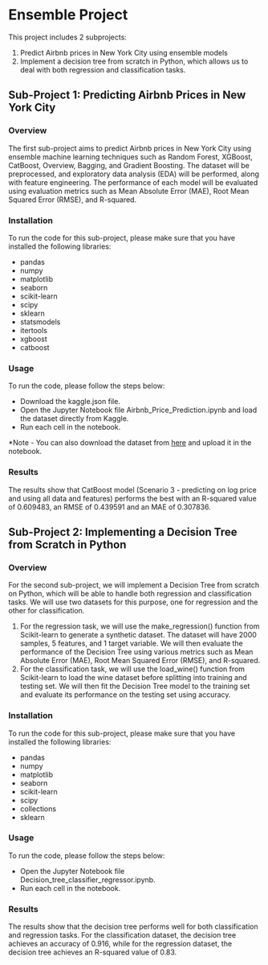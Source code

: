# Ensemble Project
This project includes 2 subprojects:
1. Predict Airbnb prices in New York City using ensemble models
2. Implement a decision tree from scratch in Python, which allows us to deal with both regression and classification tasks.
## Sub-Project 1: Predicting Airbnb Prices in New York City
### Overview
The first sub-project aims to predict Airbnb prices in New York City using ensemble machine learning techniques such as Random Forest, XGBoost, CatBoost, Overview, Bagging, and Gradient Boosting. The dataset will be preprocessed, and exploratory data analysis (EDA) will be performed, along with feature engineering. The performance of each model will be evaluated using evaluation metrics such as Mean Absolute Error (MAE), Root Mean Squared Error (RMSE), and R-squared.
### Installation
To run the code for this sub-project, please make sure that you have installed the following libraries:
- pandas
- numpy
- matplotlib
- seaborn 
- scikit-learn
- scipy
- sklearn
- statsmodels
- itertools 
- xgboost 
- catboost
### Usage
To run the code, please follow the steps below:
- Download the kaggle.json file.
- Open the Jupyter Notebook file Airbnb_Price_Prediction.ipynb and load the dataset directly from Kaggle.
- Run each cell in the notebook.

*Note - You can also download the dataset from [here](https://www.kaggle.com/datasets/dgomonov/new-york-city-airbnb-open-data) and upload it in the notebook.

### Results
The results show that CatBoost model (Scenario 3 - predicting on log price and using all data and features) performs the best with an R-squared value of 0.609483, an RMSE of 0.439591 and an MAE of 0.307836.
## Sub-Project 2: Implementing a Decision Tree from Scratch in Python
### Overview
For the second sub-project, we will implement a Decision Tree from scratch on Python, which will be able to handle both regression and classification tasks. We will use two datasets for this purpose, one for regression and the other for classification.
1. For the regression task, we will use the make_regression() function from Scikit-learn to generate a synthetic dataset. The dataset will have 2000 samples, 5 features, and 1 target variable. We will then evaluate the performance of the Decision Tree using various metrics such as Mean Absolute Error (MAE), Root Mean Squared Error (RMSE), and R-squared.
2. For the classification task, we will use the load_wine() function from Scikit-learn to load the wine dataset before splitting into training and testing set. We will then fit the Decision Tree model to the training set and evaluate its performance on the testing set using accuracy.
### Installation
To run the code for this sub-project, please make sure that you have installed the following libraries:
- pandas
- numpy
- matplotlib
- seaborn
- scikit-learn
- scipy 
- collections 
- sklearn
### Usage
To run the code, please follow the steps below:
- Open the Jupyter Notebook file Decision_tree_classifier_regressor.ipynb.
- Run each cell in the notebook.
### Results
The results show that the decision tree performs well for both classification and regression tasks. For the classification dataset, the decision tree achieves an accuracy of 0.916, while for the regression dataset, the decision tree achieves an R-squared value of 0.83.
